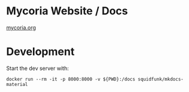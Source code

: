# Mycoria Website / Docs

[mycoria.org](mycoria.org)

# Development

Start the dev server with:

    docker run --rm -it -p 8000:8000 -v ${PWD}:/docs squidfunk/mkdocs-material
